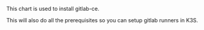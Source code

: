 This chart is used to install gitlab-ce.

This will also do all the prerequisites so you can setup gitlab runners in K3S.
